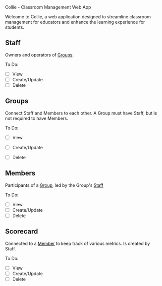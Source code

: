 Collie - Classroom Management Web App

Welcome to Collie, a web application designed to streamline classroom management for educators and enhance the learning experience for students.

## Staff
Owners and operators of [Groups](#groups).

To Do:
- [ ] View
- [ ] Create/Update
- [ ] Delete

## Groups
Connect Staff and Members to each other.
A Group must have Staff, but is not required to have Members.

To Do:
- [ ] View
- [ ] Create/Update
- [ ] Delete


## Members
Participants of a [Group](#groups), led by the Group's [Staff](#staff)

To Do:
- [ ] View
- [ ] Create/Update
- [ ] Delete

## Scorecard
Connected to a [Member](#members) to keep track of various metrics.
Is created by Staff.

To Do:
- [ ] View
- [ ] Create/Update
- [ ] Delete
